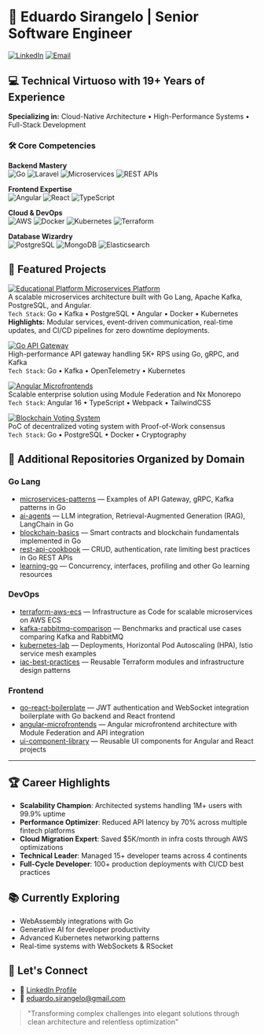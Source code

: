 # 👋 Eduardo Sirangelo | Senior Software Engineer

[![LinkedIn](https://img.shields.io/badge/LinkedIn-Connect-%230A66C2?logo=linkedin)](https://linkedin.com/in/eduardosirangelo)
[![Email](https://img.shields.io/badge/Email-Contact-%23D14836?logo=gmail)](mailto:eduardo.sirangelo@gmail.com)

## 💻 Technical Virtuoso with 19+ Years of Experience
**Specializing in:** Cloud-Native Architecture • High-Performance Systems • Full-Stack Development

### 🛠️ Core Competencies
**Backend Mastery**  
![Go](https://img.shields.io/badge/-GoLang-08667E?logo=go)
![Laravel](https://img.shields.io/badge/-Laravel-111110?logo=laravel)
![Microservices](https://img.shields.io/badge/-Microservices-6DB33F)
![REST APIs](https://img.shields.io/badge/-REST%20APIs-005571)

**Frontend Expertise**  
![Angular](https://img.shields.io/badge/-Angular-DD0031?logo=angular)
![React](https://img.shields.io/badge/-React-23272F?logo=react)
![TypeScript](https://img.shields.io/badge/-TypeScript-3178C6?logo=typescript)

**Cloud & DevOps**  
![AWS](https://img.shields.io/badge/-AWS-232F3E?logo=amazonaws)
![Docker](https://img.shields.io/badge/-Docker-00084D?logo=docker)
![Kubernetes](https://img.shields.io/badge/-Kubernetes-303030?logo=kubernetes)
![Terraform](https://img.shields.io/badge/-Terraform-7B42BC?logo=terraform)

**Database Wizardry**  
![PostgreSQL](https://img.shields.io/badge/-PostgreSQL-212121?logo=postgresql)
![MongoDB](https://img.shields.io/badge/-MongoDB-47A248?logo=mongodb)
![Elasticsearch](https://img.shields.io/badge/-Elasticsearch-005571?logo=elasticsearch)

## 🌟 Featured Projects

[![Educational Platform Microservices Platform](https://img.shields.io/badge/-Educational_Platform_Microservices_Platform-00ADD8)](https://github.com/eduardosirangelo/go-angular-educational-platform-microservices)  
A scalable microservices architecture built with Go Lang, Apache Kafka, PostgreSQL, and Angular.  
`Tech Stack`: Go • Kafka • PostgreSQL • Angular • Docker • Kubernetes  
**Highlights:** Modular services, event-driven communication, real-time updates, and CI/CD pipelines for zero downtime deployments.

[![Go API Gateway](https://img.shields.io/badge/-Go_API_Gateway-00ADD8)](https://github.com/your-repo-link)  
High-performance API gateway handling 5K+ RPS using Go, gRPC, and Kafka  
`Tech Stack`: Go • Kafka • OpenTelemetry • Kubernetes

[![Angular Microfrontends](https://img.shields.io/badge/-Angular_MFE-DD0031)](https://github.com/your-repo-link)  
Scalable enterprise solution using Module Federation and Nx Monorepo  
`Tech Stack`: Angular 16 • TypeScript • Webpack • TailwindCSS

[![Blockchain Voting System](https://img.shields.io/badge/-Blockchain_Voting-326CE5)](https://github.com/your-repo-link)  
PoC of decentralized voting system with Proof-of-Work consensus  
`Tech Stack`: Go • PostgreSQL • Docker • Cryptography

## 📂 Additional Repositories Organized by Domain

### Go Lang  
- [microservices-patterns](https://github.com/eduardosirangelo/microservices-patterns) — Examples of API Gateway, gRPC, Kafka patterns in Go  
- [ai-agents](https://github.com/eduardosirangelo/ai-agents) — LLM integration, Retrieval-Augmented Generation (RAG), LangChain in Go  
- [blockchain-basics](https://github.com/eduardosirangelo/blockchain-basics) — Smart contracts and blockchain fundamentals implemented in Go  
- [rest-api-cookbook](https://github.com/eduardosirangelo/rest-api-cookbook) — CRUD, authentication, rate limiting best practices in Go REST APIs  
- [learning-go](https://github.com/eduardosirangelo/learning-go) — Concurrency, interfaces, profiling and other Go learning resources  

### DevOps  
- [terraform-aws-ecs](https://github.com/eduardosirangelo/terraform-aws-ecs) — Infrastructure as Code for scalable microservices on AWS ECS  
- [kafka-rabbitmq-comparison](https://github.com/eduardosirangelo/kafka-rabbitmq-comparison) — Benchmarks and practical use cases comparing Kafka and RabbitMQ  
- [kubernetes-lab](https://github.com/eduardosirangelo/kubernetes-lab) — Deployments, Horizontal Pod Autoscaling (HPA), Istio service mesh examples  
- [iac-best-practices](https://github.com/eduardosirangelo/iac-best-practices) — Reusable Terraform modules and infrastructure design patterns  

### Frontend  
- [go-react-boilerplate](https://github.com/eduardosirangelo/go-react-boilerplate) — JWT authentication and WebSocket integration boilerplate with Go backend and React frontend  
- [angular-microfrontends](https://github.com/eduardosirangelo/angular-microfrontends) — Angular microfrontend architecture with Module Federation and API integration  
- [ui-component-library](https://github.com/eduardosirangelo/ui-component-library) — Reusable UI components for Angular and React projects  

---

## 🏆 Career Highlights
- **Scalability Champion**: Architected systems handling 1M+ users with 99.9% uptime  
- **Performance Optimizer**: Reduced API latency by 70% across multiple fintech platforms  
- **Cloud Migration Expert**: Saved $5K/month in infra costs through AWS optimizations  
- **Technical Leader**: Managed 15+ developer teams across 4 continents  
- **Full-Cycle Developer**: 100+ production deployments with CI/CD best practices

## 📚 Currently Exploring
- WebAssembly integrations with Go  
- Generative AI for developer productivity  
- Advanced Kubernetes networking patterns  
- Real-time systems with WebSockets & RSocket

## 🤝 Let's Connect
- 💼 [LinkedIn Profile](https://linkedin.com/in/eduardosirangelo)  
- 📧 eduardo.sirangelo@gmail.com  

> "Transforming complex challenges into elegant solutions through clean architecture and relentless optimization"
